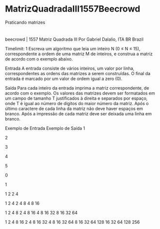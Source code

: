 # MatrizQuadradaIII1557Beecrowd
 Praticando matrizes
#
#
beecrowd | 1557
Matriz Quadrada III
Por Gabriel Dalalio, ITA BR Brazil

Timelimit: 1
Escreva um algoritmo que leia um inteiro N (0 ≤ N ≤ 15), correspondente a ordem de uma matriz M de inteiros, e construa a matriz de acordo com o exemplo abaixo.

Entrada
A entrada consiste de vários inteiros, um valor por linha, correspondentes as ordens das matrizes a serem construídas. O final da entrada é marcado por um valor de ordem igual a zero (0).

Saída
Para cada inteiro da entrada imprima a matriz correspondente, de acordo com o exemplo. Os valores das matrizes devem ser formatados em um campo de tamanho T justificados à direita e separados por espaço, onde T é igual ao número de dígitos do maior número da matriz. Após o último caractere de cada linha da matriz não deve haver espaços em branco. Após a impressão de cada matriz deve ser deixada uma linha em branco.

Exemplo de Entrada	Exemplo de Saída
1

2

3

4

5

0

1

1 2
2 4

 1  2  4
 2  4  8
 4  8 16

 1  2  4  8
 2  4  8 16
 4  8 16 32
 8 16 32 64

  1   2   4   8  16
  2   4   8  16  32
  4   8  16  32  64
  8  16  32  64 128
 16  32  64 128 256

